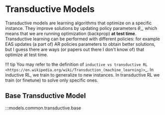 # Transductive Models


Transductive models are learning algorithms that optimize on a specific instance. They improve solutions by updating policy parameters $\theta$_, which means that we are running optimization (backprop) **at test time**.  Transductive learning can be performed with different policies: for example EAS updates (a part of) AR policies parameters to obtain better solutions, but I guess there are ways (or papers out there I don't know of) that optimize at test time.


!!! tip
    You may refer to the definition of `inductive vs transductive RL <https://en.wikipedia.org/wiki/Transduction_(machine_learning)>`_. In inductive RL, we train to generalize to new instances. In transductive RL we train (or finetune) to solve only specific ones.


## Base Transductive Model

:::models.common.transductive.base